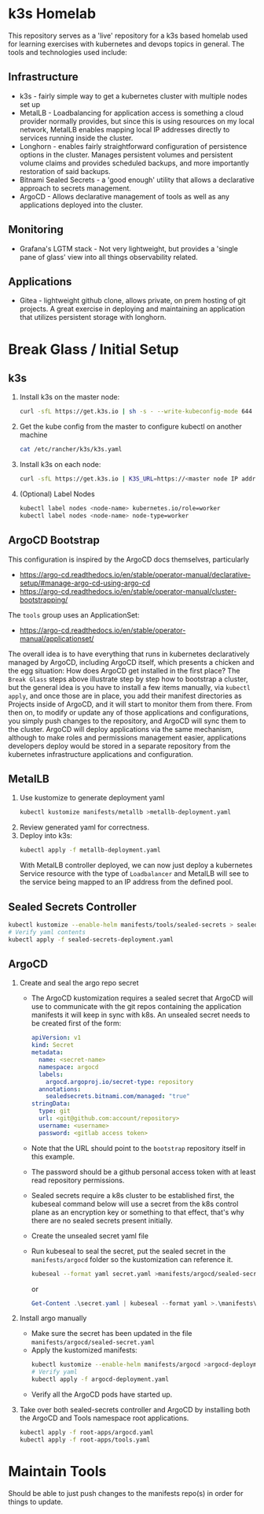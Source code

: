 # k3s Homelab

This repository serves as a 'live' repository for a k3s based homelab used for learning exercises with kubernetes
and devops topics in general. The tools and technologies used include:

## Infrastructure

- k3s - fairly simple way to get a kubernetes cluster with multiple nodes set up
- MetalLB - Loadbalancing for application access is something a cloud provider normally provides, but since this is using resources on my local network, MetalLB enables mapping local IP addresses directly to services running inside the cluster.
- Longhorn - enables fairly straightforward configuration of persistence options in the cluster. Manages persistent volumes and persistent volume claims and provides scheduled backups, and more importantly restoration of said backups.
- Bitnami Sealed Secrets - a 'good enough' utility that allows a declarative approach to secrets management.
- ArgoCD - Allows declarative management of tools as well as any applications deployed into the cluster.

## Monitoring

- Grafana's LGTM stack - Not very lightweight, but provides a 'single pane of glass' view into all things observability related.

## Applications

- Gitea - lightweight github clone, allows private, on prem hosting of git projects. A great exercise in deploying and maintaining an application that utilizes persistent storage with longhorn.

# Break Glass / Initial Setup

## k3s

1. Install k3s on the master node:

   ```sh
   curl -sfL https://get.k3s.io | sh -s - --write-kubeconfig-mode 644 --token <pw> --node-taint CriticalAddonsOnly=true:NoExecute --bind-address <public IP address>
   ```

1. Get the kube config from the master to configure kubectl on another machine

   ```sh
   cat /etc/rancher/k3s/k3s.yaml
   ```

1. Install k3s on each node:

   ```sh
   curl -sfL https://get.k3s.io | K3S_URL=https://<master node IP address>:6443 K3S_TOKEN=<pw> sh -
   ```

1. (Optional) Label Nodes
   ```sh
   kubectl label nodes <node-name> kubernetes.io/role=worker
   kubectl label nodes <node-name> node-type=worker
   ```

## ArgoCD Bootstrap

This configuration is inspired by the ArgoCD docs themselves, particularly

- https://argo-cd.readthedocs.io/en/stable/operator-manual/declarative-setup/#manage-argo-cd-using-argo-cd
- https://argo-cd.readthedocs.io/en/stable/operator-manual/cluster-bootstrapping/

The `tools` group uses an ApplicationSet:

- https://argo-cd.readthedocs.io/en/stable/operator-manual/applicationset/

The overall idea is to have everything that runs in kubernetes declaratively managed by ArgoCD, including ArgoCD itself, which presents a chicken and the egg situation: How does ArgoCD get installed in the first place? The `Break Glass` steps above illustrate step by step how to bootstrap a cluster, but the general idea is you have to install a few items manually, via `kubectl apply`, and once those are in place, you add their manifest directories as Projects inside of ArgoCD, and it will start to monitor them from there. From then on, to modify or update any of those applications and configurations, you simply push changes to the repository, and ArgoCD will sync them to the cluster. ArgoCD will deploy applications via the same mechanism, although to make roles and permissions management easier, applications developers deploy would be stored in a separate repository from the kubernetes infrastructure applications and configuration.

## MetalLB

1. Use kustomize to generate deployment yaml
   ```sh
   kubectl kustomize manifests/metallb >metallb-deployment.yaml
   ```
1. Review generated yaml for correctness.
1. Deploy into k3s:
   ```sh
   kubectl apply -f metallb-deployment.yaml
   ```
   With MetalLB controller deployed, we can now just deploy a kubernetes Service resource with the type of `Loadbalancer` and MetalLB will see to the service being mapped to an IP address from the defined pool.

## Sealed Secrets Controller

```sh
kubectl kustomize --enable-helm manifests/tools/sealed-secrets > sealed-secrets-deployment.yaml
# Verify yaml contents
kubectl apply -f sealed-secrets-deployment.yaml
```

## ArgoCD

1. Create and seal the argo repo secret

   - The ArgoCD kustomization requires a sealed secret that ArgoCD will use to communicate with the git repos containing the application manifests it will keep in sync with k8s. An unsealed secret needs to be created first
     of the form:

     ```yaml
     apiVersion: v1
     kind: Secret
     metadata:
       name: <secret-name>
       namespace: argocd
       labels:
         argocd.argoproj.io/secret-type: repository
       annotations:
         sealedsecrets.bitnami.com/managed: "true"
     stringData:
       type: git
       url: <git@github.com:account/repository>
       username: <username>
       password: <gitlab access token>
     ```

   - Note that the URL should point to the `bootstrap` repository itself in this example.
   - The password should be a github personal access token with at least read repository permissions.
   - Sealed secrets require a k8s cluster to be established first, the kubeseal command below will use a secret from the k8s control plane as an encryption key or something to that effect, that's why there are no sealed secrets present initially.
   - Create the unsealed secret yaml file
   - Run kubeseal to seal the secret, put the sealed secret in the `manifests/argocd` folder so the kustomization can reference it.

     ```sh
     kubeseal --format yaml secret.yaml >manifests/argocd/sealed-secret.yaml
     ```

     or

     ```powershell
     Get-Content .\secret.yaml | kubeseal --format yaml >.\manifests\argocd\sealed-secret.yaml
     ```

1. Install argo manually
   - Make sure the secret has been updated in the file `manifests/argocd/sealed-secret.yaml`
   - Apply the kustomized manifests:
     ```sh
     kubectl kustomize --enable-helm manifests/argocd >argocd-deployment.yaml
     # Verify yaml
     kubectl apply -f argocd-deployment.yaml
     ```
   - Verify all the ArgoCD pods have started up.
1. Take over both sealed-secrets controller and ArgoCD by installing both the ArgoCD and Tools namespace root applications.
   ```sh
   kubectl apply -f root-apps/argocd.yaml
   kubectl apply -f root-apps/tools.yaml
   ```

# Maintain Tools

Should be able to just push changes to the manifests repo(s) in order for things to update.
